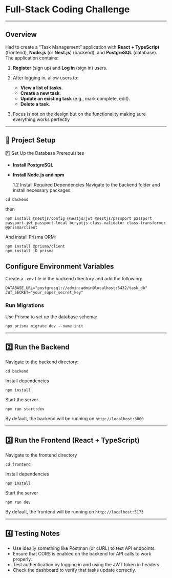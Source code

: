 # Full-Stack Coding Challenge

---

## Overview

Had to create a “Task Management” application with **React + TypeScript** (frontend), **Node.js** (or **Nest.js**) (backend), and **PostgreSQL** (database). The application contains:

1. **Register** (sign up) and **Log in** (sign in) users.
2. After logging in, allow users to:
   - **View a list of tasks**.
   - **Create a new task**.
   - **Update an existing task** (e.g., mark complete, edit).
   - **Delete a task**.
   
3. Focus is not on the design but on the functionality making sure everything works perfectly

---
## 🚀 Project Setup

1️⃣ Set Up the Database
Prerequisites
- **Install PostgreSQL**
- **Install Node.js and npm**

   1.2 Install Required Dependencies
Navigate to the backend folder and install necessary packages:
```
cd backend
```
then

```
npm install @nestjs/config @nestjs/jwt @nestjs/passport passport passport-jwt passport-local bcryptjs class-validator class-transformer @prisma/client
```

And install Prisma ORM:

```
npm install @prisma/client
npm install -D prisma
```

## Configure Environment Variables

Create a ```.env``` file in the backend directory and add the following:

```
DATABASE_URL="postgresql://admin:admin@localhost:5432/task_db"
JWT_SECRET="your_super_secret_key"
```

### Run Migrations
Use Prisma to set up the database schema:
```
npx prisma migrate dev --name init
```
---
## 2️⃣ Run the Backend
Navigate to the backend directory:
```
cd backend
```
Install dependencies
```
npm install

```
Start the server
```
npm run start:dev
```
By default, the backend will be running on ```http://localhost:3000```

---
## 3️⃣ Run the Frontend (React + TypeScript)

Navigate to the frontend directory
```
cd frontend
```
Install dependencies
```
npm install
```
Start the server
```
npm run dev
```
By default, the frontend will be running on ```http://localhost:5173```

---

## 4️⃣ Testing Notes
- Use ideally something like Postman (or cURL) to test API endpoints.
- Ensure that CORS is enabled on the backend for API calls to work properly.
- Test authentication by logging in and using the JWT token in headers.
- Check the dashboard to verify that tasks update correctly.

